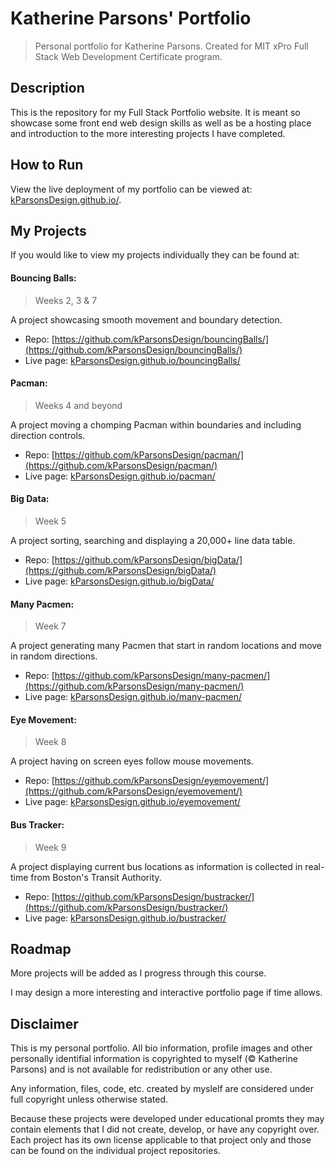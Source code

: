 # Katherine Parsons' Portfolio
> Personal portfolio for Katherine Parsons. Created for MIT xPro Full Stack Web Development Certificate program.



## Description 
This is the repository for my Full Stack Portfolio website. It is meant so showcase some front end web design skills as well as be a hosting place and introduction to the more interesting projects I have completed.



## How to Run
View the live deployment of my portfolio can be viewed at: [kParsonsDesign.github.io/](https://kParsonsDesign.github.io/).



## My Projects
If you would like to view my projects individually they can be found at:

#### Bouncing Balls:
> Weeks 2, 3 & 7

A project showcasing smooth movement and boundary detection.

- Repo: [https://github.com/kParsonsDesign/bouncingBalls/](https://github.com/kParsonsDesign/bouncingBalls/)
- Live page: [kParsonsDesign.github.io/bouncingBalls/](https://kParsonsDesign.github.io/bouncingBalls/)

#### Pacman:
> Weeks 4 and beyond

A project moving a chomping Pacman within boundaries and including direction controls.

- Repo: [https://github.com/kParsonsDesign/pacman/](https://github.com/kParsonsDesign/pacman/)
- Live page: [kParsonsDesign.github.io/pacman/](https://kParsonsDesign.github.io/pacman/)

#### Big Data:
> Week 5

A project sorting, searching and displaying a 20,000+ line data table.

- Repo: [https://github.com/kParsonsDesign/bigData/](https://github.com/kParsonsDesign/bigData/)
- Live page: [kParsonsDesign.github.io/bigData/](https://kParsonsDesign.github.io/bigData/)

#### Many Pacmen:
> Week 7

A project generating many Pacmen that start in random locations and move in random directions.

- Repo: [https://github.com/kParsonsDesign/many-pacmen/](https://github.com/kParsonsDesign/many-pacmen/)
- Live page: [kParsonsDesign.github.io/many-pacmen/](https://kParsonsDesign.github.io/many-pacmen/)

#### Eye Movement:
> Week 8

A project having on screen eyes follow mouse movements.

- Repo: [https://github.com/kParsonsDesign/eyemovement/](https://github.com/kParsonsDesign/eyemovement/)
- Live page: [kParsonsDesign.github.io/eyemovement/](https://kParsonsDesign.github.io/eyemovement/)

#### Bus Tracker:
> Week 9

A project displaying current bus locations as information is collected in real-time from Boston's Transit Authority.

- Repo: [https://github.com/kParsonsDesign/bustracker/](https://github.com/kParsonsDesign/bustracker/)
- Live page: [kParsonsDesign.github.io/bustracker/](https://kParsonsDesign.github.io/bustracker/)



## Roadmap
More projects will be added as I progress through this course.

I may design a more interesting and interactive portfolio page if time allows.



## Disclaimer
This is my personal portfolio. All bio information, profile images and other personally identifial information is copyrighted to myself (&copy; Katherine Parsons) and is not available for redistribution or any other use.

Any information, files, code, etc. created by myslelf are considered under full copyright unless otherwise stated.

Because these projects were developed under educational promts they may contain elements that I did not create, develop, or have any copyright over. Each project has its own license applicable to that project only and those can be found on the individual project repositories.
